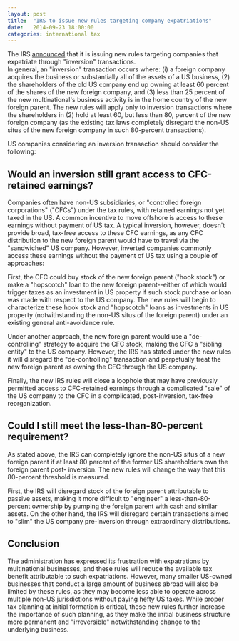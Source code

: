 ```yaml
---
layout: post
title:  "IRS to issue new rules targeting company expatriations"
date:   2014-09-23 18:00:00
categories: international tax
---
```


The IRS [announced][Announcement link] that it is issuing new rules targeting companies that expatriate through "inversion" transactions.  
In general, an "inversion" 
transaction occurs where: (i) a foreign company acquires the business or substantially all of the assets of a US business, (2) the shareholders of the old US company end 
up owning at least 60 percent of the shares of the new foreign company, and (3) less than 25 percent of the new multinational's business activity is in the home country 
of the new foreign parent. The new rules will apply only to inversion transactions where the shareholders in (2) hold at least 60, but less than 80, percent of the 
new foreign company (as the existing tax laws completely disregard the non-US situs of the new foreign company in such 80-percent transactions).  

US companies considering an inversion transaction should consider the following:

## Would an inversion still grant access to CFC-retained earnings?  

Companies often have non-US subsidiaries, or "controlled foreign corporations" ("CFCs") under the tax rules, with retained earnings not yet taxed in the US. A common 
incentive to move offshore is access to these earnings without payment of US tax. A typical inversion, however, doesn't provide broad, tax-free access to these CFC 
earnings, as any CFC distribution to the new foreign parent would have to travel via the "sandwiched" US company. However, inverted companies commonly access these earnings 
without the payment of US tax using a couple of approaches:  

First, the CFC could buy stock of the new foreign parent ("hook stock") or make a "hopscotch" loan to the new foreign parent--either of which would trigger taxes as an 
investment in US property if such stock purchase or loan was made with respect to the US company. The new rules will begin to characterize these hook stock and "hopscotch" 
loans as investments in US property (notwithstanding the non-US situs of the foreign parent) under an existing general anti-avoidance rule.  

Under another approach, the new foreign parent would use a "de-controlling" strategy to acquire the CFC stock, making the CFC a "sibling entity" to the US company. However, 
the IRS has stated under the new rules it will disregard the "de-controlling" transaction and perpetually treat the new foreign parent as owning the CFC through the US 
company.  

Finally, the new IRS rules will close a loophole that may have previously permitted access to CFC-retained earnings through a complicated "sale" of the US company to the 
CFC in a complicated, post-inversion, tax-free reorganization.  

## Could I still meet the less-than-80-percent requirement?  

As stated above, the IRS can completely ignore the non-US situs of a new foreign parent if at least 80 percent of the former US shareholders own the foreign parent post-
inversion. The new rules will change the way that this 80-percent threshold is measured.  

First, the IRS will disregard stock of the foreign parent attributable to passive assets, making it more difficult to "engineer" a less-than-80-percent ownership by 
pumping the foreign parent with cash and similar assets. On the other hand, the IRS will disregard certain transactions aimed to "slim" the US company pre-inversion 
through extraordinary distributions.  

## Conclusion  

The administration has expressed its frustration with expatrations by multinational businesses, and these rules will reduce the available tax benefit attributable to such 
expatriations. However, many smaller US-owned businesses that conduct a large amount of business abroad will also be limited by these rules, as they may become less able to 
operate across multiple non-US jurisdictions without paying hefty US taxes. While proper tax planning at initial formation is critical, these new rules further increase 
the importance of such planning, as they make the initial business structure more permanent and "irreversible" notwithstanding change to the underlying business.  

[Announcement link]: http://op.bna.com/der.nsf/id/klan-9p7t84/$File/Treasury%20Fact%20Sheet.pdf